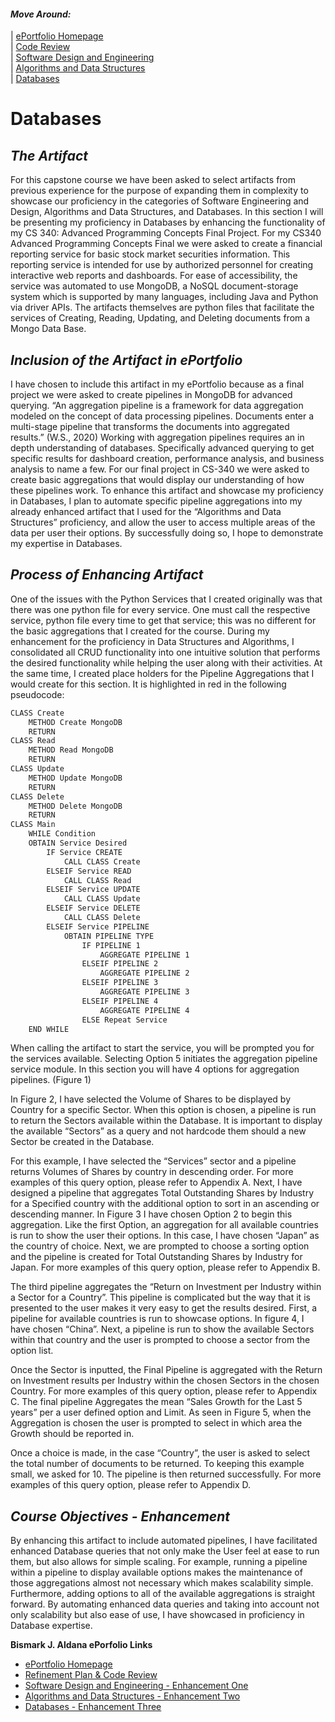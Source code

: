 #### _Move Around:_
| [ePortfolio Homepage](https://bizofsteel.github.io)<br>
| [Code Review](https://bizofsteel.github.io/Code_Review.html)<br>
| [Software Design and Engineering](https://bizofsteel.github.io/Software_Design_and_Engineering.html)<br> 
| [Algorithms and Data Structures](https://bizofsteel.github.io/Algorithms_and_Data_Structure.html)<br>
| [Databases](https://bizofsteel.github.io/Databases.html)<br>


# Databases


## _The Artifact_
For this capstone course we have been asked to select artifacts from previous experience for the purpose of expanding them in complexity to showcase our proficiency in the categories of Software Engineering and Design, Algorithms and Data Structures, and Databases.  In this section I will be presenting my proficiency in Databases by enhancing the functionality of my CS 340: Advanced Programming Concepts Final Project.
For my CS340 Advanced Programming Concepts Final we were asked to create a financial reporting service for basic stock market securities information.   This reporting service is intended for use by authorized personnel for creating interactive web reports and dashboards.  For ease of accessibility, the service was automated to use MongoDB, a NoSQL document-storage system which is supported by many languages, including Java and Python via driver APIs.  The artifacts themselves are python files that facilitate the services of Creating, Reading, Updating, and Deleting documents from a Mongo Data Base.   

## _Inclusion of the Artifact in ePortfolio_
I have chosen to include this artifact in my ePortfolio because as a final project we were asked to create pipelines in MongoDB for advanced querying.  “An aggregation pipeline is a framework for data aggregation modeled on the concept of data processing pipelines. Documents enter a multi-stage pipeline that transforms the documents into aggregated results.” (W.S., 2020) Working with aggregation pipelines requires an in depth understanding of databases. Specifically advanced querying to get specific results for dashboard creation, performance analysis, and business analysis to name a few.  For our final project in CS-340 we were asked to create basic aggregations that would display our understanding of how these pipelines work.  To enhance this artifact and showcase my proficiency in Databases, I plan to automate specific pipeline aggregations into my already enhanced artifact that I used for the  “Algorithms and Data Structures” proficiency, and allow the user to access multiple areas of the data per user their options.  By successfully doing so, I hope to demonstrate my expertise in Databases.

## _Process of Enhancing Artifact_ 
One of the issues with the Python Services that I created originally was that there was one python file for every service.  One must call the respective service, python file every time to get that service; this was no different for the basic aggregations that I created for the course.  During my enhancement for the proficiency in Data Structures and Algorithms, I consolidated all CRUD functionality into one intuitive solution that performs the desired functionality while helping the user along with their activities.   At the same time, I created place holders for the Pipeline Aggregations that I would create for this section.  It is highlighted in red in the following pseudocode:

```Markdown
CLASS Create
	METHOD Create MongoDB
	RETURN
CLASS Read
	METHOD Read MongoDB
	RETURN
CLASS Update
	METHOD Update MongoDB
	RETURN
CLASS Delete
	METHOD Delete MongoDB
	RETURN
CLASS Main
	WHILE Condition
	OBTAIN Service Desired
		IF Service CREATE
			CALL CLASS Create
		ELSEIF Service READ
			CALL CLASS Read
		ELSEIF Service UPDATE
			CALL CLASS Update
		ELSEIF Service DELETE
			CALL CLASS Delete
		ELSEIF Service PIPELINE
			OBTAIN PIPELINE TYPE
				IF PIPELINE 1
					AGGREGATE PIPELINE 1
				ELSEIF PIPELINE 2
					AGGREGATE PIPELINE 2
				ELSEIF PIPELINE 3
					AGGREGATE PIPELINE 3
				ELSEIF PIPELINE 4
					AGGREGATE PIPELINE 4
				ELSE Repeat Service
	END WHILE
```

When calling the artifact to start the service, you will be prompted you for the services available.   Selecting Option 5 initiates the aggregation pipeline service module.   In this section you will have 4 options for aggregation pipelines.  (Figure 1) 









In Figure 2, I have selected the Volume of Shares to be displayed by Country for a specific Sector.    When this option is chosen, a pipeline is run to return the Sectors available within the Database.  It is important to display the available “Sectors” as a query and not hardcode them should a new Sector be created in the Database.

For this example, I have selected the “Services” sector and a pipeline returns Volumes of Shares by country in descending order.   For more examples of this query option, please refer to Appendix A.
Next, I have designed a pipeline that aggregates Total Outstanding Shares by Industry for a Specified country with the additional option to sort in an ascending or descending manner.  In Figure 3 I have chosen Option 2 to begin this aggregation.  Like the first Option, an aggregation for all available countries is run to show the user their options.   In this case, I have chosen “Japan” as the country of choice.  Next, we are prompted to choose a sorting option and the pipeline is created for Total Outstanding Shares by Industry for Japan.  For more examples of this query option, please refer to Appendix B.

The third pipeline aggregates the “Return on Investment per Industry within a Sector for a Country”.   This pipeline is complicated but the way that it is presented to the user makes it very easy to get the results desired.   First, a pipeline for available countries is run to showcase options.  In figure 4, I have chosen “China”.  Next, a pipeline is run to show the available Sectors within that country and the user is prompted to choose a sector from the option list.  

Once the Sector is inputted, the Final Pipeline is aggregated with the Return on Investment results per Industry within the chosen Sectors in the chosen Country.  For more examples of this query option, please refer to Appendix C.
The final pipeline Aggregates the mean “Sales Growth for the Last 5 years” per a user defined option and Limit.  As seen in Figure 5, when the Aggregation is chosen the user is prompted to select in which area the Growth should be reported in.   

Once a choice is made, in the case “Country”, the user is asked to select the total number of documents to be returned.   To keeping this example small, we asked for 10.   The pipeline is then returned successfully.  For more examples of this query option, please refer to Appendix D.

## _Course Objectives - Enhancement_ 
By enhancing this artifact to include automated pipelines, I have facilitated enhanced Database queries that not only make the User feel at ease to run them, but also allows for simple scaling.   For example, running a pipeline within a pipeline to display available options makes the maintenance of those aggregations almost not necessary which makes scalability simple. Furthermore, adding options to all of the available aggregations is straight forward.   By automating enhanced data queries and taking into account not only scalability but also ease of use, I have showcased in proficiency in Database expertise.  


**Bismark J. Aldana ePorfolio Links**<br>
* [ePortfolio Homepage](https://bizofsteel.github.io)<br>
* [Refinement Plan & Code Review](https://bizofsteel.github.io/Code_Review.html)<br>
* [Software Design and Engineering - Enhancement One](https://bizofsteel.github.io/Software_Design_and_Engineering.html)<br>
* [Algorithms and Data Structures - Enhancement Two](https://bizofsteel.github.io/Algorithms_and_Data_Structure.html)<br>
* [Databases - Enhancement Three](https://bizofsteel.github.io/Databases.html)

